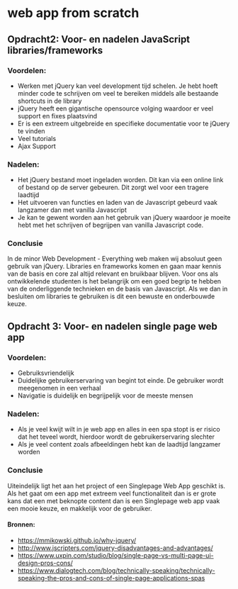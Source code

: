 # web app from scratch

## Opdracht2: Voor- en nadelen JavaScript libraries/frameworks ##

### Voordelen: ###

* Werken met jQuery kan veel development tijd schelen. Je hebt hoeft minder code te schrijven om veel te bereiken middels alle bestaande shortcuts in de library
* jQuery heeft een gigantische opensource volging waardoor er veel support en fixes plaatsvind
* Er is een extreem uitgebreide en specifieke documentatie voor te jQuery te vinden
* Veel tutorials
* Ajax Support

### Nadelen: ###

* Het jQuery bestand moet ingeladen worden. Dit kan via een online link of bestand op de server gebeuren. Dit zorgt wel voor een tragere laadtijd
* Het uitvoeren van functies en laden van de Javascript gebeurd vaak langzamer dan met vanilla Javascript
* Je kan te gewent worden aan het gebruik van jQuery waardoor je moeite hebt met het schrijven of begrijpen van vanilla Javascript code.

### Conclusie ###

In de minor Web Development - Everything web maken wij absoluut geen gebruik van jQuery. Libraries en frameworks komen en gaan maar kennis van de basis en core zal altijd relevant en bruikbaar blijven. Voor ons als ontwikkelende studenten is het belangrijk om een goed begrip te hebben van de onderliggende technieken en de basis van Javascript. Als we dan in besluiten om libraries te gebruiken is dit een bewuste en onderbouwde keuze.

## Opdracht 3: Voor- en nadelen single page web app ##

### Voordelen: ###

* Gebruiksvriendelijk
* Duidelijke gebruikerservaring van begint tot einde. De gebruiker wordt meegenomen in een verhaal
* Navigatie is duidelijk en begrijpelijk voor de meeste mensen

### Nadelen: ###

* Als je veel kwijt wilt in je web app en alles in een spa stopt is er risico dat het teveel wordt, hierdoor wordt de gebruikerservaring slechter
* Als je veel content zoals afbeeldingen hebt kan de laadtijd langzamer worden

### Conclusie ###

Uiteindelijk ligt het aan het project of een Singlepage Web App geschikt is. Als het gaat om een app met extreem veel functionaliteit dan is er grote kans dat een met beknopte content dan is een Singlepage web app vaak een mooie keuze, en makkelijk voor de gebruiker.

#### Bronnen: ####
* https://mmikowski.github.io/why-jquery/
* http://www.jscripters.com/jquery-disadvantages-and-advantages/
* https://www.uxpin.com/studio/blog/single-page-vs-multi-page-ui-design-pros-cons/
* https://www.dialogtech.com/blog/technically-speaking/technically-speaking-the-pros-and-cons-of-single-page-applications-spas